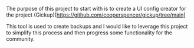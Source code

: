 The purpose of this project to start with is to create a UI config creator for the project (Gickup)[https://github.com/cooperspencer/gickup/tree/main]

This tool is used to create backups and I would like to leverage this project to simplify this process and then progress some functionality for the community. 